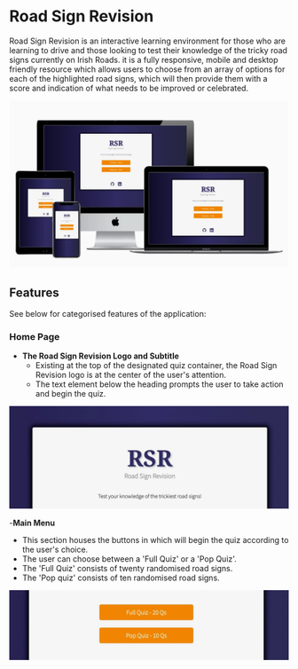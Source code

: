 # Road Sign Revision

Road Sign Revision is an interactive learning environment for those who are learning to drive and those looking to test their knowledge of the tricky road signs currently on Irish Roads. it is a fully responsive, mobile and desktop friendly resource which allows users to choose from an array of options for each of the highlighted road signs, which will then provide them with a score and indication of what needs to be improved or celebrated. 

![Responsiveness Mockup](/assets/media/rsr-mockups.webp)

## Features

See below for categorised features of the application:

### Home Page

- __The Road Sign Revision Logo and Subtitle__
  - Existing at the top of the designated quiz container, the Road Sign Revision logo is at the center of the user's attention.
  - The text element below the heading prompts the user to take action and begin the quiz.

![Logo/Heading](/assets/media/rsr-logo.webp)

-__Main Menu__
  - This section houses the buttons in which will begin the quiz according to the user's choice.
  - The user can choose between a 'Full Quiz' or a 'Pop Quiz'.
  - The 'Full Quiz' consists of twenty randomised road signs.
  - The 'Pop quiz' consists of ten randomised road signs.

  ![Main Menu](/assets/media/rsr-menu.webp)